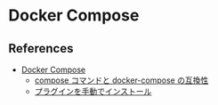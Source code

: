 # Docker Compose

## References

- [Docker Compose](https://docs.docker.jp/compose/toc.html)
  - [compose コマンドと docker-compose の互換性](https://docs.docker.jp/compose/cli-command-compatibility.html)
  - [プラグインを手動でインストール](https://docs.docker.jp/compose/install/compose-plugin.html#compose-install-the-plugin-manually)

